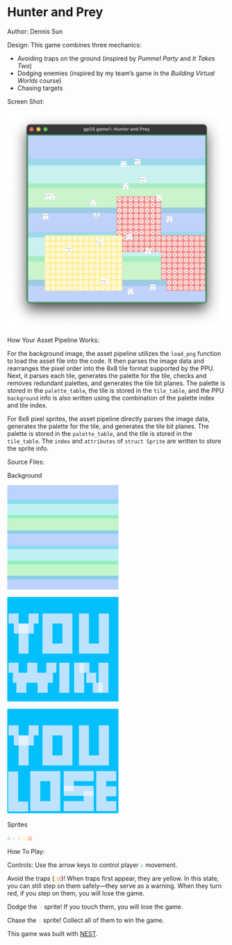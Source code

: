 # Hunter and Prey

Author: Dennis Sun

Design: This game combines three mechanics:  
- Avoiding traps on the ground (inspired by *Pummel Party* and *It Takes Two*)  
- Dodging enemies (inspired by my team’s game in the *Building Virtual Worlds* course)  
- Chasing targets

Screen Shot:

![Screen Shot](screenshot.png)

How Your Asset Pipeline Works:

For the background image, the asset pipeline utilizes the `load_png` function to load the asset file into the code. It then parses the image data and rearranges the pixel order into the 8x8 tile format supported by the PPU. Next, it parses each tile, generates the palette for the tile, checks and removes redundant palettes, and generates the tile bit planes. The palette is stored in the `palette_table`, the tile is stored in the `tile_table`, and the PPU `background` info is also written using the combination of the palette index and tile index.

For 8x8 pixel sprites, the asset pipeline directly parses the image data, generates the palette for the tile, and generates the tile bit planes. The palette is stored in the `palette_table`, and the tile is stored in the `tile_table`. The `index` and `attributes` of `struct Sprite` are written to store the sprite info.



Source Files:

Background

![background](assets/background.png)

![win](assets/win.png)

![lose](assets/lose.png)

Sprites

![player](assets/player.png) ![enemy](assets/enemy.png) ![target](assets/target.png) ![trap1](assets/trap1.png) ![trap2](assets/trap2.png)



How To Play:

Controls: Use the arrow keys to control player ![player](assets/player.png) movement. 

Avoid the traps (![trap1](assets/trap1.png)![trap2](assets/trap2.png))! When traps first appear, they are yellow. In this state, you can still step on them safely—they serve as a warning. When they turn red, if you step on them, you will lose the game. 

Dodge the ![enemy](assets/enemy.png) sprite! If you touch them, you will lose the game.

Chase the ![target](assets/target.png) sprite! Collect all of them to win the game.





This game was built with [NEST](NEST.md).

